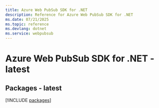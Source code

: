 ```yaml
---
title: Azure Web PubSub SDK for .NET
description: Reference for Azure Web PubSub SDK for .NET
ms.date: 07/21/2025
ms.topic: reference
ms.devlang: dotnet
ms.service: webpubsub
---
```

# Azure Web PubSub SDK for .NET - latest
## Packages - latest
[!INCLUDE [packages](web-pubsub-index.md)]